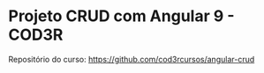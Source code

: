  
# Projeto CRUD com Angular 9 - COD3R
Repositório do curso: https://github.com/cod3rcursos/angular-crud
